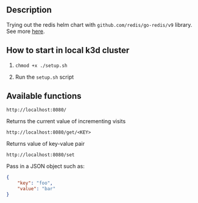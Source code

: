 ## Description

Trying out the redis helm chart with `github.com/redis/go-redis/v9` library. See more [here](https://redis.io/docs/connect/clients/go/).

## How to start in local k3d cluster

1. `chmod +x ./setup.sh`

1. Run the `setup.sh` script

## Available functions

```
http://localhost:8080/
```

Returns the current value of incrementing visits


```
http://localhost:8080/get/<KEY>
```

Returns value of key-value pair

```
http://localhost:8080/set
```

Pass in a JSON object such as:

```json
{
    "key": "foo",
    "value": "bar"
}
```

